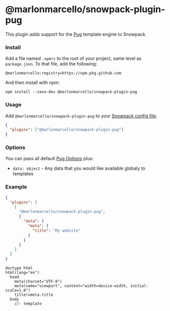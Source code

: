 # @marlonmarcello/snowpack-plugin-pug

This plugin adds support for the [Pug](https://pugjs.org/) template engine to Snowpack.

### Install

Add a file named `.npmrc` to the root of your project, same level as `package.json`.
To that file, add the following:

```
@marlonmarcello:registry=https://npm.pkg.github.com
```

And then install with npm:

```
npm install --save-dev @marlonmarcello/snowpack-plugin-pug
```

### Usage

Add `@marlonmarcello/snowpack-plugin-pug` to your [Snowpack config file](https://www.snowpack.dev/reference/configuration):

```json
{
  "plugins": ["@marlonmarcello/snowpack-plugin-pug"]
}
```

### Options

You can pass all default [Pug Options](https://pugjs.org/api/reference.html#options) plus:

- `data: object` - Any data that you would like available globaly to templates

### Example

```json
{
  "plugins": [
    [
      "@marlonmarcello/snowpack-plugin-pug",
      {
        "data": {
          "meta": {
            "title": "My website"
          }
        }
      }
    ]
  ]
}
```

```pug
doctype html
html(lang="en")
  head
    meta(charset="UTF-8")
    meta(name="viewport", content="width=device-width, initial-scale=1.0")
    title!=meta.title
  body
    //- template
```
